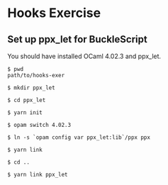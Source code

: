 # Hooks Exercise

## Set up ppx_let for BuckleScript

You should have installed OCaml 4.02.3 and ppx_let.

```
$ pwd
path/to/hooks-exer

$ mkdir ppx_let

$ cd ppx_let

$ yarn init

$ opam switch 4.02.3

$ ln -s `opam config var ppx_let:lib`/ppx ppx

$ yarn link

$ cd ..

$ yarn link ppx_let
```